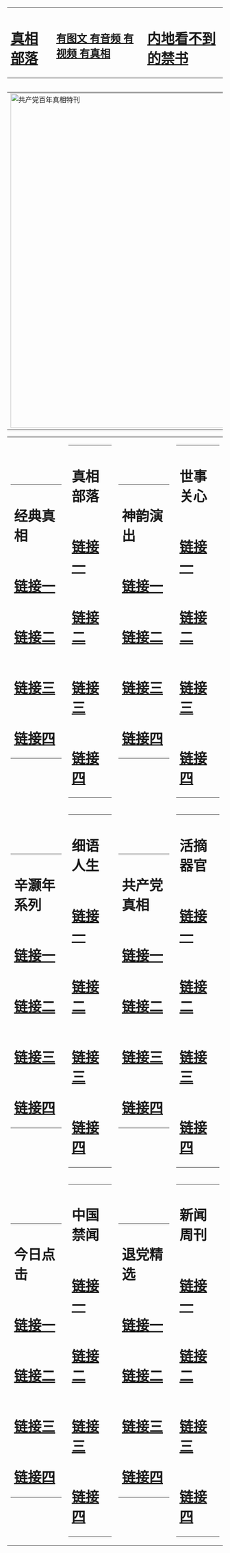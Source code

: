 <table><tr><td><H1><a href="http://t.cn/Ra2GQLk">真相部落</a></H1></td><td><H2><a href="http://t.cn/RXHdRCS">有图文 有音频 有视频 有真相</a></H2><td><H1><a href="http://t.cn/RXHdeW7"> 内地看不到的禁书</a></H1></td></table><table><table><tr><td><a href="http://t.cn/RXHgP5x"><img src="http://0233.c15.garudamp3.com/zx/bngcd/gcdbnzx.jpg" width="780"  border="0" alt="共产党百年真相特刊"></a></td></tr></table><table><tr><td><table><tr><td ><h1>经典真相</h1></td></tr><tr><td><h1>  <a href="http://t.cn/Ra2GQwP" target=_blank>链接一</a>  </h1></td></tr><tr><td><h1>  <a href="http://t.cn/Ra2GQwP" target=_blank>链接二</a>  </h1></td></tr><tr><td><h1>  <a href="http://po.st/d10IeG" target=_blank>链接三</a>  </h1></td></tr><tr><td><h1>  <a href="http://po.st/7ejPlB" target=_blank>链接四</a>  </h1></td></tr></table></td><td><table><tr><td ><h1>真相部落</h1></td></tr><tr><td><h1>  <a href="http://t.cn/RXEWMaT" target=_blank>链接一</a>  </h1></td></tr><tr><td><h1>  <a href="http://t.cn/RXHdIZf" target=_blank>链接二</a>  </h1></td></tr><tr><td><h1>  <a href="http://po.st/pFzUkI" target=_blank>链接三</a>  </h1></td></tr><tr><td><h1>  <a href="http://po.st/SeAJ2P" target=_blank>链接四</a>  </h1></td></tr></table></td><td><table><tr><td ><h1>神韵演出</h1></td></tr><tr><td><h1>  <a href="http://t.cn/RXHdRKv" target=_blank>链接一</a>  </h1></td></tr><tr><td><h1>  <a href="http://t.cn/RXEleqD" target=_blank>链接二</a>  </h1></td></tr><tr><td><h1>  <a href="http://po.st/BwbuFO" target=_blank>链接三</a>  </h1></td></tr><tr><td><h1>  <a href="http://t.cn/RXHdRWN" target=_blank>链接四</a>  </h1></td></tr></table></td><td><table><tr><td ><h1>世事关心</h1></td></tr><tr><td><h1>  <a href="http://t.cn/RXHgZw6" target=_blank>链接一</a>  </h1></td></tr><tr><td><h1>  <a href="http://t.cn/RXHgZym" target=_blank>链接二</a>  </h1></td></tr><tr><td><h1>  <a href="http://po.st/CQuqi8" target=_blank>链接三</a>  </h1></td></tr><tr><td><h1>  <a href="http://po.st/CQuqi8" target=_blank>链接四</a>  </h1></td></tr></table></td></tr><tr><td><table><tr><td ><h1>辛灏年系列</h1></td></tr><tr><td><h1>  <a href="http://t.cn/RXHd96v" target=_blank>链接一</a>  </h1></td></tr><tr><td><h1>  <a href="http://t.cn/RXHd1rf" target=_blank>链接二</a>  </h1></td></tr><tr><td><h1>  <a href="http://po.st/KosPKx" target=_blank>链接三</a>  </h1></td></tr><tr><td><h1>  <a href="http://po.st/1ZkGCi" target=_blank>链接四</a>  </h1></td></tr></table></td><td><table><tr><td ><h1>细语人生</h1></td></tr><tr><td><h1>  <a href="http://t.cn/RXHdMjy" target=_blank>链接一</a>  </h1></td></tr><tr><td><h1>  <a href="http://t.cn/RXHdMjy" target=_blank>链接二</a>  </h1></td></tr><tr><td><h1>  <a href="http://po.st/wEWwSX" target=_blank>链接三</a>  </h1></td></tr><tr><td><h1>  <a href="http://po.st/hRIgBq" target=_blank>链接四</a>  </h1></td></tr></table></td><td><table><tr><td ><h1>共产党真相</h1></td></tr><tr><td><h1>  <a href="http://t.cn/RXHgP5x" target=_blank>链接一</a>  </h1></td></tr><tr><td><h1>  <a href="http://t.cn/RXHgP5x" target=_blank>链接二</a>  </h1></td></tr><tr><td><h1>  <a href="http://po.st/PeZkr4" target=_blank>链接三</a>  </h1></td></tr><tr><td><h1>  <a href="http://t.cn/RXHdBpx" target=_blank>链接四</a>  </h1></td></tr></table></td><td><table><tr><td ><h1>活摘器官</h1></td></tr><tr><td><h1>  <a href="http://t.cn/RXHgPjG" target=_blank>链接一</a>  </h1></td></tr><tr><td><h1>  <a href="http://t.cn/RXHdWNz" target=_blank>链接二</a>  </h1></td></tr><tr><td><h1>  <a href="http://po.st/2lG0Jb" target=_blank>链接三</a>  </h1></td></tr><tr><td><h1>  <a href="http://po.st/o7YO9N" target=_blank>链接四</a>  </h1></td></tr></table></td></tr><tr><td><table><tr><td ><h1>今日点击</h1></td></tr><tr><td><h1>  <a href="http://t.cn/RXEWXsj" target=_blank>链接一</a>  </h1></td></tr><tr><td><h1>  <a href="http://t.cn/RXHdCk0" target=_blank>链接二</a>  </h1></td></tr><tr><td><h1>  <a href="http://po.st/OYv3BQ" target=_blank>链接三</a>  </h1></td></tr><tr><td><h1>  <a href="http://po.st/3rI9dh" target=_blank>链接四</a>  </h1></td></tr></table></td><td><table><tr><td ><h1>中国禁闻</h1></td></tr><tr><td><h1>  <a href="http://t.cn/RXHdNfN" target=_blank>链接一</a>  </h1></td></tr><tr><td><h1>  <a href="http://t.cn/RXHgAGg" target=_blank>链接二</a>  </h1></td></tr><tr><td><h1>  <a href="http://po.st/c8N2Kz" target=_blank>链接三</a>  </h1></td></tr><tr><td><h1>  <a href="http://po.st/eUe7pA" target=_blank>链接四</a>  </h1></td></tr></table></td><td><table><tr><td ><h1>退党精选</h1></td></tr><tr><td><h1>  <a href="http://t.cn/RXHdJS8" target=_blank>链接一</a>  </h1></td></tr><tr><td><h1>  <a href="http://t.cn/RXHdNYe" target=_blank>链接二</a>  </h1></td></tr><tr><td><h1>  <a href="http://po.st/F3zZxG" target=_blank>链接三</a>  </h1></td></tr><tr><td><h1>  <a href="http://po.st/jsd3fU" target=_blank>链接四</a>  </h1></td></tr></table></td><td><table><tr><td ><h1>新闻周刊</h1></td></tr><tr><td><h1>  <a href="http://t.cn/RXHduMk" target=_blank>链接一</a>  </h1></td></tr><tr><td><h1>  <a href="http://t.cn/RXHdpAZ" target=_blank>链接二</a>  </h1></td></tr><tr><td><h1>  <a href="http://po.st/stdXr1" target=_blank>链接三</a>  </h1></td></tr><tr><td><h1>  <a href="http://po.st/vmCLid" target=_blank>链接四</a>  </h1></td></tr></table></td></tr></table>
